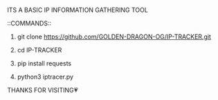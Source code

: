 ITS A BASIC IP INFORMATION GATHERING TOOL

::COMMANDS::
1. git clone https://github.com/GOLDEN-DRAGON-OG/IP-TRACKER.git

2. cd IP-TRACKER

3. pip install requests

4. python3 iptracer.py

THANKS FOR VISITING💗